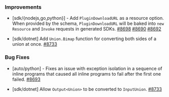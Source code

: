 ### Improvements

- [sdk/{nodejs,go,python}] - Add `PluginDownloadURL` as a resource option. When provided by
  the schema, `PluginDownloadURL` will be baked into `new Resource` and `Invoke`
  requests in generated SDKs.
  [#8698](https://github.com/pulumi/pulumi/pull/8698)
  [#8690](https://github.com/pulumi/pulumi/pull/8690)
  [#8692](https://github.com/pulumi/pulumi/pull/8692)

- [sdk/dotnet] Add `Union.Bimap` function for converting both sides of a union at once.
  [#8733](https://github.com/pulumi/pulumi/pull/8733)

### Bug Fixes

- [auto/python] - Fixes an issue with exception isolation in a
  sequence of inline programs that caused all inline programs to fail
  after the first one failed.
  [#8693](https://github.com/pulumi/pulumi/pull/8693)

- [sdk/dotnet] Allow `Output<Union>` to be converted to `InputUnion`.
  [#8733](https://github.com/pulumi/pulumi/pull/8733)